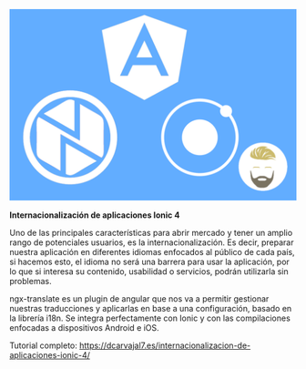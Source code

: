 ![Internacionalización de aplicaciones Ionic 4](https://github.com/dcarvajal7/examples/blob/master/ionic4/translateIonic4/translate.png?raw=true)

**Internacionalización de aplicaciones Ionic 4**

Uno de las principales características para abrir mercado y tener un amplio rango de potenciales usuarios, es la internacionalización. Es decir, preparar nuestra aplicación en diferentes idiomas enfocados al público de cada país, si hacemos esto, el idioma no será una barrera para usar la aplicación, por lo que si interesa su contenido, usabilidad o servicios, podrán utilizarla sin problemas.

ngx-translate es un plugin de angular que nos va a permitir gestionar nuestras traducciones y aplicarlas en base a una configuración, basado en la librería i18n. Se integra perfectamente con Ionic y con las compilaciones enfocadas a dispositivos Android e iOS.

Tutorial completo: https://dcarvajal7.es/internacionalizacion-de-aplicaciones-ionic-4/
